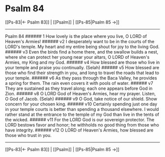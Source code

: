 # Psalm 84

[[Ps-83|← Psalm 83]] | [[Psalm]] | [[Ps-85|Psalm 85 →]]
***

Psalm 84 ###### 1 How lovely is the place where you live, O LORD of Heaven's Armies! ###### v2 I desperately want to be in the courts of the LORD's temple. My heart and my entire being shout for joy to the living God. ###### v3 Even the birds find a home there, and the swallow builds a nest, where she can protect her young near your altars, O LORD of Heaven's Armies, my King and my God. ###### v4 How blessed are those who live in your temple and praise you continually. (Selah) ###### v5 How blessed are those who find their strength in you, and long to travel the roads that lead to your temple. ###### v6 As they pass through the Baca Valley, he provides a spring for them. The rain even covers it with pools of water. ###### v7 They are sustained as they travel along; each one appears before God in Zion. ###### v8 O LORD God of Heaven's Armies, hear my prayer. Listen, O God of Jacob. (Selah) ###### v9 O God, take notice of our shield. Show concern for your chosen king. ###### v10 Certainly spending just one day in your temple courts is better than spending a thousand elsewhere. I would rather stand at the entrance to the temple of my God than live in the tents of the wicked. ###### v11 For the LORD God is our sovereign protector. The LORD bestows favor and honor; he withholds no good thing from those who have integrity. ###### v12 O LORD of Heaven's Armies, how blessed are those who trust in you.

***
[[Ps-83|← Psalm 83]] | [[Psalm]] | [[Ps-85|Psalm 85 →]]
